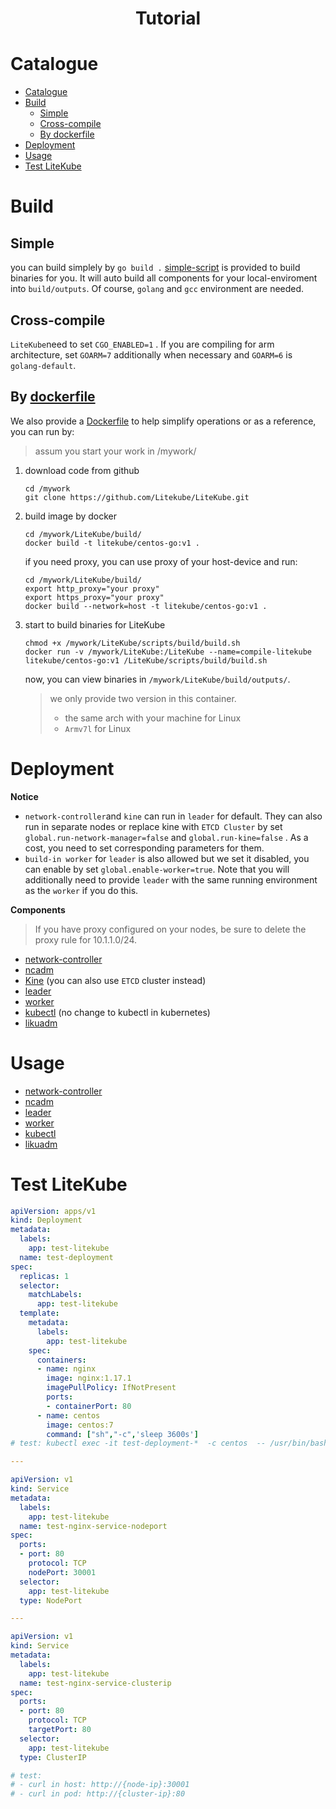 <h1 align="center">Tutorial</h1>

# Catalogue
- [Catalogue](#catalogue)
- [Build](#build)
  - [Simple](#simple)
  - [Cross-compile](#cross-compile)
  - [By dockerfile](#by-dockerfile)
- [Deployment](#deployment)
- [Usage](#usage)
- [Test LiteKube](#test-litekube)
# Build

## Simple
you can build  simplely by `go build .` [simple-script](https://github.com/Litekube/LiteKube/blob/main/scripts/build/build.sh) is provided to build binaries for you. It will auto build all components for your local-enviroment into `build/outputs`. Of course, `golang` and `gcc` environment are needed.

## Cross-compile
`LiteKube`need to set `CGO_ENABLED=1` . If you are compiling for arm architecture, set `GOARM=7` additionally when necessary and `GOARM=6` is `golang-default`.

## By [dockerfile](../build/Dockerfile)

We also provide a [Dockerfile](../build/Dockerfile) to help simplify operations or as a reference, you can run by:

> assum you start your work in /mywork/

1. download code from github

    ```shell
    cd /mywork
    git clone https://github.com/Litekube/LiteKube.git 
    ```

2. build image by docker

    ```shell
    cd /mywork/LiteKube/build/
    docker build -t litekube/centos-go:v1 .
    ```

    if you need proxy, you can use proxy of your host-device and run:

    ```shell
    cd /mywork/LiteKube/build/
    export http_proxy="your proxy"
    export https_proxy="your proxy"
    docker build --network=host -t litekube/centos-go:v1 .
    ```

3. start to build binaries for LiteKube

    ```shell
    chmod +x /mywork/LiteKube/scripts/build/build.sh
    docker run -v /mywork/LiteKube:/LiteKube --name=compile-litekube litekube/centos-go:v1 /LiteKube/scripts/build/build.sh
    ```

    now, you can view binaries in `/mywork/LiteKube/build/outputs/`. 
    
    > we only provide two version in this container. 
    >
    > - the same arch with your machine for Linux
    > - `Armv7l` for Linux

# Deployment

**Notice**

- `network-controller`and `kine` can run in `leader` for default. They can also run in separate nodes or replace kine with `ETCD Cluster` by set `global.run-network-manager=false` and `global.run-kine=false` . As a cost, you need to set corresponding parameters for them.
- `build-in worker` for `leader` is also allowed but we set it disabled, you can enable by set `global.enable-worker=true`. Note that you will additionally need to provide `leader` with the same running environment as the `worker` if you do this.

**Components**
> If you have proxy configured on your nodes, be sure to delete the proxy rule for 10.1.1.0/24.

- [network-controller](https://github.com/Litekube/network-controller)
- [ncadm](https://github.com/Litekube/network-controller/blob/main/docs/ncadm-explain.md)
- [Kine](https://github.com/Litekube/kine) (you can also use `ETCD` cluster instead)
- [leader](leader/deploy.md)
- [worker](worker/deploy.md)
- [kubectl](kubectl/deploy.md) (no change to kubectl in kubernetes)
- [likuadm](likuadm/deploy.md)

# Usage
- [network-controller](https://github.com/Litekube/network-controller/blob/main/docs/demo-usage.md)
- [ncadm](https://github.com/Litekube/network-controller/blob/main/docs/ncadm-explain.md)
- [leader](leader/usage.md)
- [worker](worker/usage.md)
- [kubectl](https://github.com/kubernetes/kubectl)
- [likuadm](likuadm/usage.md)

# Test LiteKube

```yaml
apiVersion: apps/v1
kind: Deployment
metadata:
  labels:
    app: test-litekube
  name: test-deployment
spec:
  replicas: 1 
  selector:
    matchLabels:
      app: test-litekube
  template:
    metadata:
      labels:
        app: test-litekube
    spec:
      containers:
      - name: nginx
        image: nginx:1.17.1
        imagePullPolicy: IfNotPresent
        ports:
        - containerPort: 80
      - name: centos 
        image: centos:7
        command: ["sh","-c",'sleep 3600s']
# test: kubectl exec -it test-deployment-*  -c centos  -- /usr/bin/bash

---

apiVersion: v1
kind: Service
metadata:
  labels:
    app: test-litekube
  name: test-nginx-service-nodeport
spec:
  ports:
  - port: 80
    protocol: TCP
    nodePort: 30001
  selector:
    app: test-litekube
  type: NodePort

---

apiVersion: v1
kind: Service
metadata:
  labels:
    app: test-litekube
  name: test-nginx-service-clusterip
spec:
  ports:
  - port: 80
    protocol: TCP
    targetPort: 80
  selector:
    app: test-litekube
  type: ClusterIP

# test: 
# - curl in host: http://{node-ip}:30001
# - curl in pod: http://{cluster-ip}:80
```

